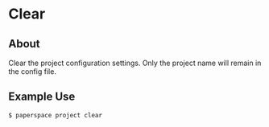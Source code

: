 # Clear

## About

Clear the project configuration settings. Only the project name will remain in the config file.

## Example Use

```text
$ paperspace project clear
```



